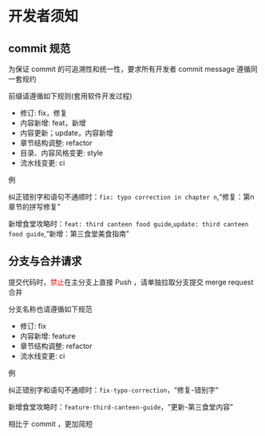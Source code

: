 # 开发者须知
## commit 规范
为保证 commit 的可追溯性和统一性，要求所有开发者 commit message 遵循同一套规约

前缀请遵循如下规则(套用软件开发过程)
- 修订: fix，修复
- 内容新增: feat，新增
- 内容更新；update，内容新增
- 章节结构调整: refactor
- 目录、内容风格变更: style
- 流水线变更: ci

例

纠正错别字和语句不通顺时：`fix: typo correction in chapter n`,“修复：第n章节的拼写修复”

新增食堂攻略时：`feat: third canteen food guide`,`update: third canteen food guide`,“新增：第三食堂美食指南”

## 分支与合并请求
提交代码时，<span style="color: red">禁止</span>在主分支上直接 Push ，请单独拉取分支提交 merge request 合并

分支名称也请遵循如下规范

- 修订: fix
- 内容新增: feature
- 章节结构调整: refactor
- 流水线变更: ci

例

纠正错别字和语句不通顺时：`fix-typo-correction`，“修复-错别字“

新增食堂攻略时：`feature-third-canteen-guide`，“更新-第三食堂内容”

相比于 commit ，更加简短